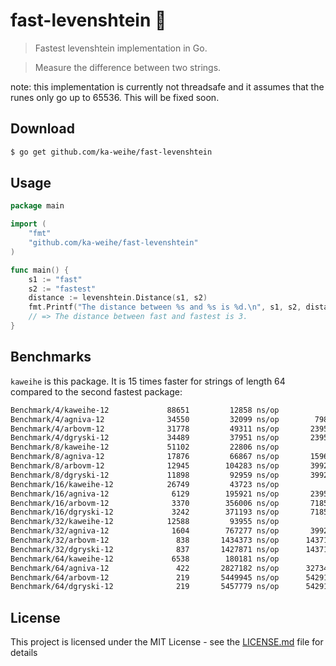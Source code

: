 # fast-levenshtein :rocket: 

> Fastest levenshtein implementation in Go.

> Measure the difference between two strings.

note: this implementation is currently not threadsafe and it assumes that the runes only go up to 65536. This will be fixed soon.

## Download
```bash
$ go get github.com/ka-weihe/fast-levenshtein
```

## Usage
```go
package main

import (
	"fmt"
	"github.com/ka-weihe/fast-levenshtein"
)

func main() {
	s1 := "fast"
	s2 := "fastest"
	distance := levenshtein.Distance(s1, s2)
	fmt.Printf("The distance between %s and %s is %d.\n", s1, s2, distance)
	// => The distance between fast and fastest is 3.
}
```

## Benchmarks
`kaweihe` is this package. It is 15 times faster for strings of length 64 compared to the second fastest package:

```bash
Benchmark/4/kaweihe-12         	   88651	     12858 ns/op	       0 B/op	       0 allocs/op
Benchmark/4/agniva-12          	   34550	     32099 ns/op	    7984 B/op	     499 allocs/op
Benchmark/4/arbovm-12          	   31778	     49311 ns/op	   23952 B/op	     499 allocs/op
Benchmark/4/dgryski-12         	   34489	     37951 ns/op	   23952 B/op	     499 allocs/op
Benchmark/8/kaweihe-12         	   51102	     22806 ns/op	       0 B/op	       0 allocs/op
Benchmark/8/agniva-12          	   17876	     66867 ns/op	   15968 B/op	     499 allocs/op
Benchmark/8/arbovm-12          	   12945	    104283 ns/op	   39920 B/op	     499 allocs/op
Benchmark/8/dgryski-12         	   11898	     92959 ns/op	   39920 B/op	     499 allocs/op
Benchmark/16/kaweihe-12        	   26749	     43723 ns/op	       0 B/op	       0 allocs/op
Benchmark/16/agniva-12         	    6129	    195921 ns/op	   23952 B/op	     499 allocs/op
Benchmark/16/arbovm-12         	    3370	    356006 ns/op	   71856 B/op	     499 allocs/op
Benchmark/16/dgryski-12        	    3242	    371193 ns/op	   71856 B/op	     499 allocs/op
Benchmark/32/kaweihe-12        	   12588	     93955 ns/op	       0 B/op	       0 allocs/op
Benchmark/32/agniva-12         	    1604	    767277 ns/op	   39920 B/op	     499 allocs/op
Benchmark/32/arbovm-12         	     838	   1434373 ns/op	  143712 B/op	     499 allocs/op
Benchmark/32/dgryski-12        	     837	   1427871 ns/op	  143712 B/op	     499 allocs/op
Benchmark/64/kaweihe-12        	    6538	    180181 ns/op	       0 B/op	       0 allocs/op
Benchmark/64/agniva-12         	     422	   2827182 ns/op	  327344 B/op	    1497 allocs/op
Benchmark/64/arbovm-12         	     219	   5449945 ns/op	  542912 B/op	    1497 allocs/op
Benchmark/64/dgryski-12        	     219	   5457779 ns/op	  542912 B/op	    1497 allocs/op
```

## License
This project is licensed under the MIT License - see the [LICENSE.md](LICENSE.md) file for details
